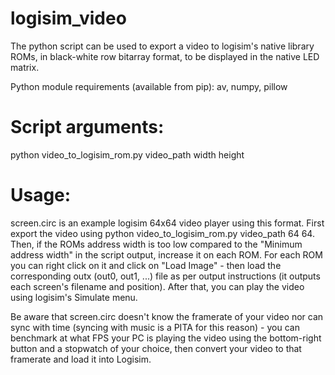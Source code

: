 # logisim_video

The python script can be used to export a video to logisim's native library ROMs, in black-white row bitarray format, to be displayed in the native LED matrix.

Python module requirements (available from pip): av, numpy, pillow

# Script arguments: 

python video_to_logisim_rom.py video_path width height

# Usage:

screen.circ is an example logisim 64x64 video player using this format. First export the video using python video_to_logisim_rom.py video_path 64 64.
Then, if the ROMs address width is too low compared to the "Minimum address width" in the script output, increase it on each ROM.
For each ROM you can right click on it and click on "Load Image" - then load the corresponding outx (out0, out1, ...) file as per output instructions 
(it outputs each screen's filename and position). After that, you can play the video using logisim's Simulate menu.

Be aware that screen.circ doesn't know the framerate of your video nor can sync with time (syncing with music is a PITA for this reason) - you can benchmark at what FPS your PC is playing the video using the bottom-right button and a stopwatch of your choice, then convert your video to that framerate and load it into Logisim.

